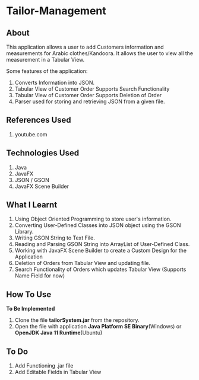 # Tailor-Management

## About

This application allows a user to add Customers information and measurements for Arabic clothes/Kandoora. It allows the user
to view all the measurement in a Tabular View.

Some features of the application:
1. Converts Information into JSON.
2. Tabular View of Customer Order Supports Search Functionality
3. Tabular View of Customer Order Supports Deletion of Order
4. Parser used for storing and retrieving JSON from a given file.

## References Used

1. youtube.com

## Technologies Used

1. Java
2. JavaFX
3. JSON / GSON
4. JavaFX Scene Builder

## What I Learnt

1. Using Object Oriented Programming to store user's information.
2. Converting User-Defined Classes into JSON object using the GSON Library.
3. Writing GSON String to Text File.
4. Reading and Parsing GSON String into ArrayList of User-Defined Class. 
5. Working with JavaFX Scene Builder to create a Custom Design for the Application
6. Deletion of Orders from Tabular View and updating file.
7. Search Functionality of Orders which updates Tabular View (Supports Name Field for now)


## How To Use

**To Be Implemented**
1. Clone the file **tailorSystem.jar** from the repository.
2. Open the file with application **Java Platform SE Binary**(Windows) or **OpenJDK Java 11 Runtime**(Ubuntu)

## To Do

1. Add Functioning .jar file 
2. Add Editable Fields in Tabular View


